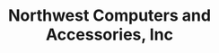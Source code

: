 ---
title: "Northwest Computers and Accessories, Inc"
url: /clackamas/northwest-computers-and-accessories-inc/
shop: Computer
---